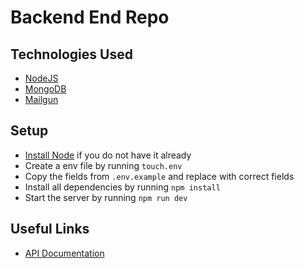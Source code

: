 # Backend End Repo

## Technologies Used

- [NodeJS](https://nodejs.org/en/)
- [MongoDB](https://www.mongodb.com/)
- [Mailgun](https://www.mailgun.com/)

## Setup

- [Install Node](https://nodejs.org/en/download/) if you do not have it already
- Create a env file by running `touch.env`
- Copy the fields from `.env.example` and replace with correct fields
- Install all dependencies by running `npm install`
- Start the server by running `npm run dev`

## Useful Links

- [API Documentation](https://documenter.getpostman.com/view/4530919/2s9YeK5qXB)
